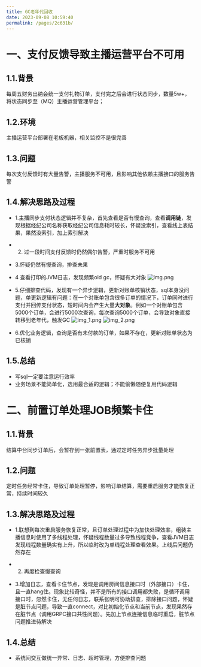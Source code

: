 ```yaml
---
title: GC老年代回收
date: 2023-09-08 10:59:40
permalink: /pages/2c631b/
---
```




# 一、支付反馈导致主播运营平台不可用
## 1.1.背景
每周五财务出纳会统一支付礼物订单，支付完之后会进行状态同步，数量5w+，将状态同步至（MQ）主播运营管理平台；


## 1.2.环境
主播运营平台部署在老板机器，相关监控不是很完善

## 1.3.问题
每次支付反馈时有大量告警，主播服务不可用，且影响其他依赖主播接口的服务告警

## 1.4.解决思路及过程
- 1.主播同步支付状态逻辑并不复杂，首先查看是否有慢查询，查看**调用链**，发现根据经纪公司名称获取经纪公司信息耗时较长，怀疑没索引，查看线上表结果，果然没索引，加上索引解决

- 2. 过一段时间支付反馈时仍然偶尔告警，严重时服务不可用

- 3.怀疑仍然有慢查询，排查未果

- 4 查看打印的JVM日志，发现频繁old gc，怀疑有大对象
![img.png](/img/study/jvm01.png)

- 5.仔细排查代码，发现有一个异步逻辑，更新对账单核销状态，sql本身没问题，单更新逻辑有问题：在一个对账单包含很多订单的情况下，订单同时进行支付并回传支付状态，短时间内会产生大量**大对象**。例如一个对账单包含5000个订单，会进行5000次查询，每次查询5000个订单，会导致对象直接转移到老年代，触发GC
![img_1.png](/img/study/jvm02.png)
![img_2.png](/img/study/jvm03.png)

- 6.优化业务逻辑，查询是否有未付款的订单，如果不存在，更新对账单状态为已核销



## 1.5.总结
- 写sql一定要注意运行效率
- 业务场景不能简单化，选用最合适的逻辑；不能偷懒随便复用代码逻辑


# 二、前置订单处理JOB频繁卡住
## 1.1.背景
结算中台同步订单后，会暂存到一张前置表，通过定时任务异步批量处理

## 1.2.问题
定时任务经常卡住，导致订单处理暂停，影响订单结算，需要重启服务才能恢复正常，持续时间较久

## 1.3.解决思路及过程

- 1.联想到每次重启服务恢复正常，且订单处理过程中为加快处理效率，组装主播信息时使用了多线程处理，怀疑线程数量过多导致线程竞争，查看JVM日志发现线程数量确实有上升，所以临时改为单线程处理查看效果。上线后问题仍然存在

- 2. 再度检查慢查询

- 3.增加日志，查看卡住节点，发现是调用房间信息接口时（外部接口）卡住，且一直hang住。现象比较奇怪，并不是所有的接口调用都失败，是循环调用接口时，忽然卡住，无任何日志，联系张明可协助排查，排除接口问题，怀疑是脏节点问题，导致一直connect，对比初始化节点和当前节点，发现果然存在脏节点（调用GRPC接口共性问题）。先加上节点连接信息临时重启，脏节点问题推进待解决


## 1.4.总结
- 系统间交互做统一异常、日志、超时管理，方便排查问题